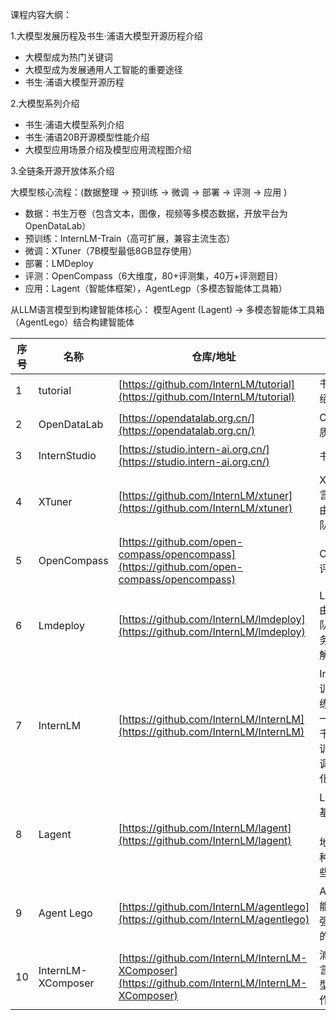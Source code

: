 
课程内容大纲：

1.大模型发展历程及书生·浦语大模型开源历程介绍

- 大模型成为热门关键词
- 大模型成为发展通用人工智能的重要途径
- 书生·浦语大模型开源历程

2.大模型系列介绍

- 书生·浦语大模型系列介绍
- 书生·浦语20B开源模型性能介绍
- 大模型应用场景介绍及模型应用流程图介绍

3.全链条开源开放体系介绍

大模型核心流程：(数据整理 -> 预训练 -> 微调 -> 部署 -> 评测 -> 应用 )

- 数据：书生万卷（包含文本，图像，视频等多模态数据，开放平台为OpenDataLab）
- 预训练：InternLM-Train（高可扩展，兼容主流生态）
- 微调：XTuner（7B模型最低8GB显存使用）
- 部署：LMDeploy
- 评测：OpenCompass（6大维度，80+评测集，40万+评测题目）
- 应用：Lagent（智能体框架），AgentLegp（多模态智能体工具箱）

从LLM语言模型到构建智能体核心： 模型Agent (Lagent) -> 多模态智能体工具箱（AgentLego）结合构建智能体

| 序号 | 名称 | 仓库/地址 | 说明 |
| ---- | ---- | ---- | ---- |
| 1 | tutorial | [https://github.com/InternLM/tutorial](https://github.com/InternLM/tutorial) | 书生·浦语大模型实战营课程介绍 |
| 2 | OpenDataLab | [https://opendatalab.org.cn/](https://opendatalab.org.cn/) | OpenDataLab为大模型提供高质量的开放数据集开放平台！ |
| 3 | InternStudio | [https://studio.intern-ai.org.cn/](https://studio.intern-ai.org.cn/) | 书生·浦语课程学习算力平台 |
| 4 | XTuner | [https://github.com/InternLM/xtuner](https://github.com/InternLM/xtuner) | XTuner 是一个轻量级微调大语言模型的工具库，由 [MMRazor](https://github.com/open-mmlab/mmrazor) 和 [MMDeploy](https://github.com/open-mmlab/mmdeploy) 团队联合开发。 |
| 5 | OpenCompass | [https://github.com/open-compass/opencompass](https://github.com/open-compass/opencompass) | OpenCompass 是面向大模型评测的一站式平台 |
| 6 | Lmdeploy | [https://github.com/InternLM/lmdeploy](https://github.com/InternLM/lmdeploy) | LMDeploy 由 [MMDeploy](https://github.com/open-mmlab/mmdeploy) 和 [MMRazor](https://github.com/open-mmlab/mmrazor) 团队联合开发，是涵盖了 LLM 任务的全套轻量化、部署和服务解决方案 |
| 7 | InternLM | [https://github.com/InternLM/InternLM](https://github.com/InternLM/InternLM) | InternLM 是一个开源的轻量级训练框架，旨在支持大模型训练而无需大量的依赖。通过单一的代码库，它支持在拥有数千个 GPU 的大型集群上进行预训练，并在单个 GPU 上进行微调，同时实现了卓越的性能优化 |
| 8 | Lagent | [https://github.com/InternLM/lagent](https://github.com/InternLM/lagent) | Lagent 是一个轻量级、开源的基于大语言模型的智能体（agent）框架，支持用户快速地将一个大语言模型转变为多种类型的智能体，并提供了一些典型工具为大语言模型赋能 |
| 9 | Agent Lego | [https://github.com/InternLM/agentlego](https://github.com/InternLM/agentlego) | Agent Lego 是一个开源的多功能工具 API 库，用于扩展和增强基于大型语言模型（LLM）的智能体（Agent） |
| 10 | InternLM-XComposer | [https://github.com/InternLM/InternLM-XComposer](https://github.com/InternLM/InternLM-XComposer) | 浦语·灵笔是基于[书生·浦语](https://github.com/InternLM/InternLM/tree/main)大语言模型研发的视觉-语言大模型，提供出色的图文理解和创作能力 |